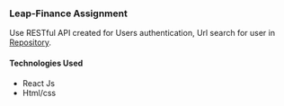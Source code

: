
### Leap-Finance Assignment

Use RESTful API created for Users authentication, Url search for user in [Repository](https://github.com/mahimaBaldha/Basic-CRUD-Auth-backend).

#### Technologies Used

* React Js
* Html/css

